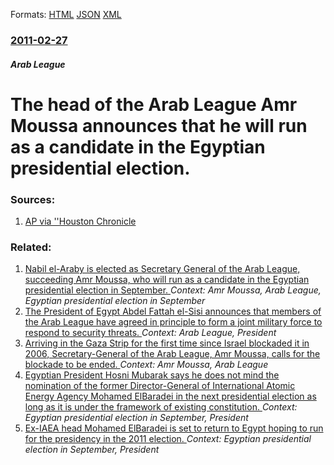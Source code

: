 
Formats: [HTML](/news/2011/02/27/the-head-of-the-arab-league-amr-moussa-announces-that-he-will-run-as-a-candidate-in-the-egyptian-presidential-election.html)  [JSON](/news/2011/02/27/the-head-of-the-arab-league-amr-moussa-announces-that-he-will-run-as-a-candidate-in-the-egyptian-presidential-election.json)  [XML](/news/2011/02/27/the-head-of-the-arab-league-amr-moussa-announces-that-he-will-run-as-a-candidate-in-the-egyptian-presidential-election.xml)  

### [2011-02-27](/news/2011/02/27/index.md)

##### Arab League
# The head of the Arab League Amr Moussa announces that he will run as a candidate in the Egyptian presidential election. 




### Sources:

1. [AP via ''Houston Chronicle](http://www.chron.com/disp/story.mpl/ap/top/all/7448341.html)

### Related:

1. [Nabil el-Araby is elected as Secretary General of the Arab League, succeeding Amr Moussa, who will run as a candidate in the Egyptian presidential election in September. ](/news/2011/05/15/nabil-el-araby-is-elected-as-secretary-general-of-the-arab-league-succeeding-amr-moussa-who-will-run-as-a-candidate-in-the-egyptian-presid.md) _Context: Amr Moussa, Arab League, Egyptian presidential election in September_
2. [The President of Egypt Abdel Fattah el-Sisi announces that members of the Arab League have agreed in principle to form a joint military force to respond to security threats. ](/news/2015/03/29/the-president-of-egypt-abdel-fattah-el-sisi-announces-that-members-of-the-arab-league-have-agreed-in-principle-to-form-a-joint-military-forc.md) _Context: Arab League, President_
3. [Arriving in the Gaza Strip for the first time since Israel blockaded it in 2006, Secretary-General of the Arab League, Amr Moussa, calls for the blockade to be ended. ](/news/2010/06/13/arriving-in-the-gaza-strip-for-the-first-time-since-israel-blockaded-it-in-2006-secretary-general-of-the-arab-league-amr-moussa-calls-for.md) _Context: Amr Moussa, Arab League_
4. [Egyptian President Hosni Mubarak says he does not mind the nomination of the former Director-General of International Atomic Energy Agency Mohamed ElBaradei in the next presidential election as long as it is under the framework of existing constitution. ](/news/2010/03/4/egyptian-president-hosni-mubarak-says-he-does-not-mind-the-nomination-of-the-former-director-general-of-international-atomic-energy-agency-m.md) _Context: Egyptian presidential election in September, President_
5. [Ex-IAEA head Mohamed ElBaradei is set to return to Egypt hoping to run for the presidency in the 2011 election. ](/news/2010/02/19/ex-iaea-head-mohamed-elbaradei-is-set-to-return-to-egypt-hoping-to-run-for-the-presidency-in-the-2011-election.md) _Context: Egyptian presidential election in September, President_
